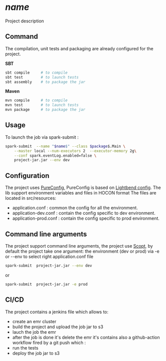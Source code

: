 # $name$

Project description

## Command
The compilation, unit tests and packaging are already configured for the project.

**SBT**


```bash
sbt compile     # to compile
sbt test        # to launch tests
sbt assembly    # to package the jar
```
**Maven**

```bash
mvn compile     # to compile
mvn test        # to launch tests
mvn package     # to package the jar
```
## Usage
To launch the job via spark-submit :
```bash
spark-submit  --name "$name$" --class $package$.Main \
    --master local --num-executors 2  --executor-memory 2g\
    --conf spark.eventLog.enabled=false \
    project-jar.jar --env dev
```

## Configuration
The project uses [PureConfig](https://github.com/pureconfig/pureconfig), PureConfig is based on [Lightbend config](https://github.com/lightbend/config).
The lib support environment variables and files in HOCON format
The files are located in src/resources:
* application.conf      : common the config for all the environment.
* application-dev.conf  : contain the config specific to dev environment.
* application-prod.conf : contain the config specific to prod environment.

## Command line arguments
The project support command line arguments, the project use [Scopt](https://github.com/scopt/scopt), by default the project take one argument: the environment (dev or prod) via -e or --env to select right application.conf file
```bash
spark-submit  project-jar.jar --env dev
```
or 
```bash
spark-submit  project-jar.jar -e prod
```

## CI/CD
The project contains a jenkins file which allows to:
* create an emr cluster 
* build the project and upload the job jar to s3
* lauch the job the emr 
* after the job is done it's delete the emr
it's contains also a github-action workflow fired by a git push which  :
* run the tests 
* deploy the job jar to s3